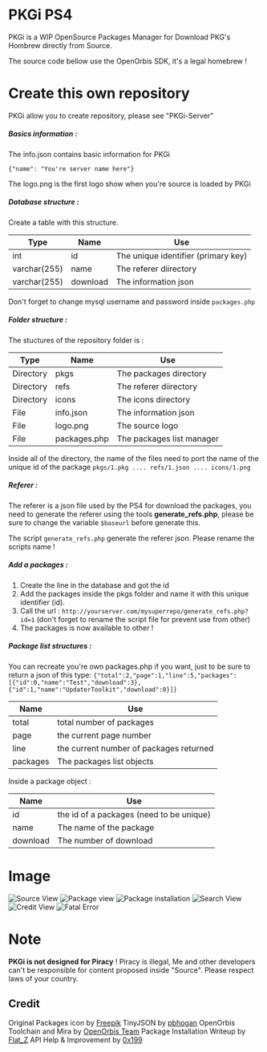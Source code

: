 # PKGi PS4

PKGi is a WIP OpenSource Packages Manager for Download PKG's Hombrew directly from Source.

The source code bellow use the OpenOrbis SDK, it's a legal homebrew !

# Create this own repository
PKGi allow you to create repository, please see "PKGi-Server"

<h5>Basics information :</h5>

The info.json contains basic information for PKGi

`{"name": "You're server name here"}`

The logo.png is the first logo show when you're source is loaded by PKGi 

<h5>Database structure :</h5>

Create a table with this structure.

| Type         | Name     | Use                                  |
| ------------ | -------- | ------------------------------------ |
| int          | id       | The unique identifier (primary key)  |
| varchar(255) | name     | The referer diirectory               |
| varchar(255) | download | The information json                 |

Don't forget to change mysql username and password inside `packages.php`

<h5>Folder structure :</h5>

The stuctures of the repository folder is : 

| Type            | Name          | Use                       |
| --------------- | ------------- | ------------------------- |
| Directory | pkgs          | The packages directory    |
| Directory | refs          | The referer diirectory    |
| Directory | icons         | The icons directory       |
| File      | info.json     | The information json      |
| File      | logo.png      | The source logo           |
| File      | packages.php  | The packages list manager |

Inside all of the directory, the name of the files need to port the name of the unique id of the package
` pkgs/1.pkg .... refs/1.json .... icons/1.png `

<h5>Referer :</h5>

The referer is a json file used by the PS4 for download the packages, you need to generate the referer using the tools **generate_refs.php**,
please be sure to change the variable `$baseurl` before generate this.

The script `generate_refs.php` generate the referer json.
Please rename the scripts name !

<h5>Add a packages :</h5>

1. Create the line in the database and got the id
2. Add the packages inside the pkgs folder and name it with this unique identifier (id).
3. Call the url : `http://yourserver.com/mysuperrepo/generate_refs.php?id=1` (don't forget to rename the script file for prevent use from other)
4. The packages is now available to other !

<h5>Package list structures :</h5>

You can recreate you're own packages.php if you want, just to be sure to return a json of this type:
`{"total":2,"page":1,"line":5,"packages":[{"id":0,"name":"Test","download":3},{"id":1,"name":"UpdaterToolkit","download":0}]}`

| Name        | Use                                      |
| ----------- | ---------------------------------------- |
| total       | total number of packages                 |
| page        | the current page number                  |
| line        | the current number of packages returned  |
| packages    | The packages list objects                |

Inside a package object :

| Name        | Use                                      |
| ----------- | ---------------------------------------- |
| id          | the id of a packages (need to be unique) |
| name        | The name of the package                  |
| download    | The number of download                   |

# Image

![Source View](https://i.ibb.co/rpxBqW6/WIN-20201111-14-15-24-Pro.jpg)
![Package view](https://i.ibb.co/WFdG2C7/WIN-20201111-14-15-36-Pro.jpg)
![Package installation](https://i.ibb.co/BNQGPHC/WIN-20201111-14-15-40-Pro.jpg)
![Search View](https://i.ibb.co/YBxBJ8R/WIN-20201111-14-15-51-Pro.jpg)
![Credit View](https://i.ibb.co/TMXdG5q/WIN-20201111-14-15-31-Pro.jpg)
![Fatal Error](https://i.ibb.co/vY7xLJh/WIN-20201111-14-10-52-Pro.jpg)

# Note

**PKGi is not designed for Piracy** ! Piracy is illegal, Me and other developers can't be responsible for content proposed inside "Source". Please respect laws of your country.

## Credit

Original Packages icon by [Freepik](https://www.flaticon.com/free-icon/open_2936983?term=package&page=1&position=31)
TinyJSON by [pbhogan](https://github.com/pbhogan/TinyJSON)
OpenOrbis Toolchain and Mira by [OpenOrbis Team](https://github.com/OpenOrbis/)
Package Installation Writeup by [Flat_Z](https://twitter.com/flat_z)
API Help & Improvement by [0x199](https://twitter.com/0x199)
